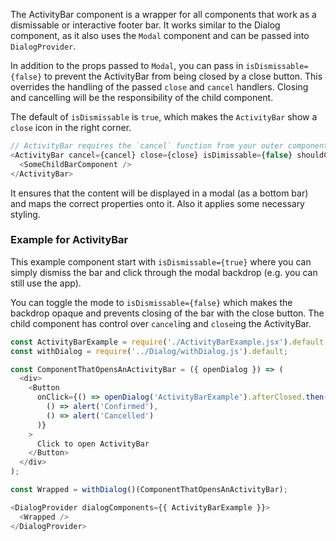 The ActivityBar component is a wrapper for all components that work as a dismissable or interactive footer bar. It works similar to the Dialog component, as it also uses the `Modal` component and can be passed into `DialogProvider`.

In addition to the props passed to `Modal`, you can pass in `isDismissable={false}` to prevent the ActivityBar from being closed by a close button. This overrides the handling of the passed `close` and `cancel` handlers. Closing and cancelling will be the responsibility of the child component.

The default of `isDismissable` is `true`, which makes the `ActivityBar` show a `close` icon in the right corner.

```js static
// ActivityBar requires the `cancel` function from your outer component to work!
<ActivityBar cancel={cancel} close={close} isDimissable={false} shouldCloseOnEsc={true}>
  <SomeChildBarComponent />
</ActivityBar>
```

It ensures that the content will be displayed in a modal (as a bottom bar) and maps the correct properties onto it. Also it applies some necessary styling.


### Example for ActivityBar

This example component start with `isDismissable={true}` where you can simply dismiss the bar and click through the modal backdrop (e.g. you can still use the app).

You can toggle the mode to `isDismissable={false}` which makes the backdrop opaque and prevents closing of the bar with the close button. The child component has control over `cancel`ing and `close`ing the ActivityBar.


```js
const ActivityBarExample = require('./ActivityBarExample.jsx').default;
const withDialog = require('../Dialog/withDialog.js').default;

const ComponentThatOpensAnActivityBar = ({ openDialog }) => (
  <div>
    <Button
      onClick={() => openDialog('ActivityBarExample').afterClosed.then(
        () => alert('Confirmed'),
        () => alert('Cancelled')
      )}
    >
      Click to open ActivityBar
    </Button>
  </div>
);

const Wrapped = withDialog()(ComponentThatOpensAnActivityBar);

<DialogProvider dialogComponents={{ ActivityBarExample }}>
  <Wrapped />
</DialogProvider>
```


